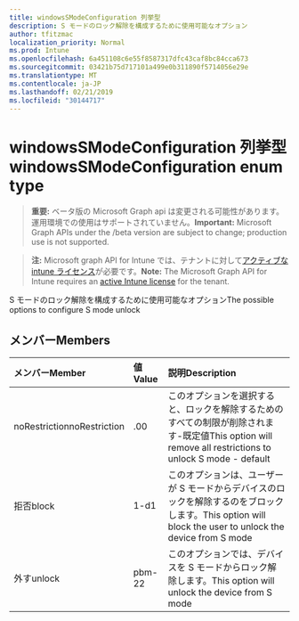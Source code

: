 ```yaml
---
title: windowsSModeConfiguration 列挙型
description: S モードのロック解除を構成するために使用可能なオプション
author: tfitzmac
localization_priority: Normal
ms.prod: Intune
ms.openlocfilehash: 6a451108c6e55f8587317dfc43caf8bc84cca673
ms.sourcegitcommit: 03421b75d717101a499e0b311890f5714056e29e
ms.translationtype: MT
ms.contentlocale: ja-JP
ms.lasthandoff: 02/21/2019
ms.locfileid: "30144717"
---
```

# <a name="windowssmodeconfiguration-enum-type"></a><span data-ttu-id="d90e4-103">windowsSModeConfiguration 列挙型</span><span class="sxs-lookup"><span data-stu-id="d90e4-103">windowsSModeConfiguration enum type</span></span>

> <span data-ttu-id="d90e4-104">**重要:** ベータ版の Microsoft Graph api は変更される可能性があります。運用環境での使用はサポートされていません。</span><span class="sxs-lookup"><span data-stu-id="d90e4-104">**Important:** Microsoft Graph APIs under the /beta version are subject to change; production use is not supported.</span></span>

> <span data-ttu-id="d90e4-105">**注:** Microsoft graph API for Intune では、テナントに対して[アクティブな intune ライセンス](https://go.microsoft.com/fwlink/?linkid=839381)が必要です。</span><span class="sxs-lookup"><span data-stu-id="d90e4-105">**Note:** The Microsoft Graph API for Intune requires an [active Intune license](https://go.microsoft.com/fwlink/?linkid=839381) for the tenant.</span></span>

<span data-ttu-id="d90e4-106">S モードのロック解除を構成するために使用可能なオプション</span><span class="sxs-lookup"><span data-stu-id="d90e4-106">The possible options to configure S mode unlock</span></span>

## <a name="members"></a><span data-ttu-id="d90e4-107">メンバー</span><span class="sxs-lookup"><span data-stu-id="d90e4-107">Members</span></span>
|<span data-ttu-id="d90e4-108">メンバー</span><span class="sxs-lookup"><span data-stu-id="d90e4-108">Member</span></span>|<span data-ttu-id="d90e4-109">値</span><span class="sxs-lookup"><span data-stu-id="d90e4-109">Value</span></span>|<span data-ttu-id="d90e4-110">説明</span><span class="sxs-lookup"><span data-stu-id="d90e4-110">Description</span></span>|
|:---|:---|:---|
|<span data-ttu-id="d90e4-111">noRestriction</span><span class="sxs-lookup"><span data-stu-id="d90e4-111">noRestriction</span></span>|<span data-ttu-id="d90e4-112">.0</span><span class="sxs-lookup"><span data-stu-id="d90e4-112">0</span></span>|<span data-ttu-id="d90e4-113">このオプションを選択すると、ロックを解除するためのすべての制限が削除されます-既定値</span><span class="sxs-lookup"><span data-stu-id="d90e4-113">This option will remove all restrictions to unlock S mode - default</span></span>|
|<span data-ttu-id="d90e4-114">拒否</span><span class="sxs-lookup"><span data-stu-id="d90e4-114">block</span></span>|<span data-ttu-id="d90e4-115">1-d</span><span class="sxs-lookup"><span data-stu-id="d90e4-115">1</span></span>|<span data-ttu-id="d90e4-116">このオプションは、ユーザーが S モードからデバイスのロックを解除するのをブロックします。</span><span class="sxs-lookup"><span data-stu-id="d90e4-116">This option will block the user to unlock the device from S mode</span></span>|
|<span data-ttu-id="d90e4-117">外す</span><span class="sxs-lookup"><span data-stu-id="d90e4-117">unlock</span></span>|<span data-ttu-id="d90e4-118">pbm-2</span><span class="sxs-lookup"><span data-stu-id="d90e4-118">2</span></span>|<span data-ttu-id="d90e4-119">このオプションでは、デバイスを S モードからロック解除します。</span><span class="sxs-lookup"><span data-stu-id="d90e4-119">This option will unlock the device from S mode</span></span>|




